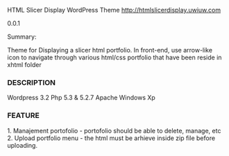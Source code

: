 HTML Slicer Display WordPress Theme http://htmlslicerdisplay.uwiuw.com

0.0.1



Summary:

Theme for Displaying a slicer html portfolio. In front-end, use arrow-like
icon to navigate through various html/css portfolio that have been reside in xhtml folder


<h3>DESCRIPTION</h3>
Wordpress 3.2
Php 5.3 & 5.2.7
Apache
Windows Xp

<h3>FEATURE</h3>
1. Manajement portofolio - portofolio should be able to delete, manage, etc
2. Upload portfolio menu - the html must be arhieve inside zip file before uploading.
